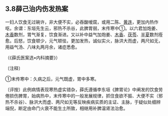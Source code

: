 ## 3.8薛己治内伤发热案

一妇人饮食无过碗许，非大便不实，必吞酸嗳腐，或用二陈、[黄连](https://www.gmzyjc.com/read/bc/bc03-0.2.2.0.0.md)，更加内热作呕。余谓：东垣先生云，邪热不杀谷，此脾胃弱，末传寒中①。以六君加炮姜、[木香](https://www.gmzyjc.com/read/bc/bc11-0.0.5.0.0.md)数剂，胃气渐复，饮食渐进。又以补中益气加炮姜、[木香](https://www.gmzyjc.com/read/bc/bc11-0.0.5.0.0.md)、[茯苓](https://www.gmzyjc.com/read/bc/bc05-0.0.1.0.0.md)、[半夏](https://www.gmzyjc.com/read/bc/bc16-0.1.1.0.0.md)数剂痊愈。后怒，饮食顿少，元气顿怯，更加发热，诚似实火，脉洪大而虚，两尺如无，用益气汤、八味丸两月余，诸症悉愈。

（《薛氏医案选•内科摘要》）

〔注释〕

①末传寒中：久病之后，元气既虚，胃中多寒。

〔评按〕此例病情表现寒热虚实错杂，薛氏遵循李东垣《脾胃论》中阐发的饮食劳倦损伤脾胃，始病热中，末传寒中的一般发展规律，抓住食欲不振、大便不实（邪热不杀谷）、脉洪大而虚、两尺如无等反映疾病实质的主证、主脉，于疑似处细辨端倪，断定由命门火衰不能生土所致，相继用补脾温肾法治愈。
